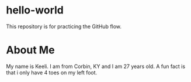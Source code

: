 # hello-world
This repository is for practicing the GitHub flow.
# About Me

My name is Keeli. I am from Corbin, KY and I am 27 years old. A fun fact is that i only have 4 toes on my left foot.
